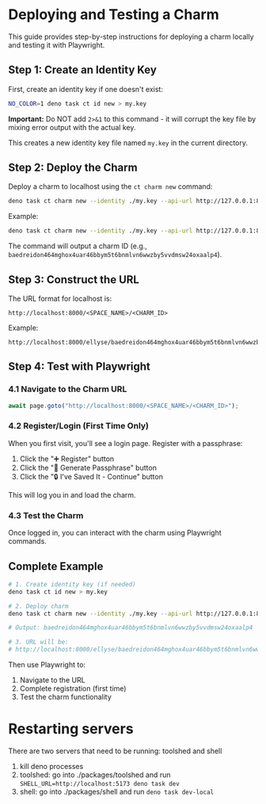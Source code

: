 # Deploying and Testing a Charm

This guide provides step-by-step instructions for deploying a charm locally and
testing it with Playwright.

## Step 1: Create an Identity Key

First, create an identity key if one doesn't exist:

```bash
NO_COLOR=1 deno task ct id new > my.key
```

**Important:** Do NOT add `2>&1` to this command - it will corrupt the key file
by mixing error output with the actual key.

This creates a new identity key file named `my.key` in the current directory.

## Step 2: Deploy the Charm

Deploy a charm to localhost using the `ct charm new` command:

```bash
deno task ct charm new --identity ./my.key --api-url http://127.0.0.1:8000 --space <SPACE_NAME> <PATH_TO_CHARM_FILE>
```

Example:

```bash
deno task ct charm new --identity ./my.key --api-url http://127.0.0.1:8000 --space ellyse ./packages/patterns/counter.tsx
```

The command will output a charm ID (e.g.,
`baedreidon464mghox4uar46bbym5t6bnmlvn6wwzby5vvdmsw24oxaalp4`).

## Step 3: Construct the URL

The URL format for localhost is:

```
http://localhost:8000/<SPACE_NAME>/<CHARM_ID>
```

Example:

```
http://localhost:8000/ellyse/baedreidon464mghox4uar46bbym5t6bnmlvn6wwzby5vvdmsw24oxaalp4
```

## Step 4: Test with Playwright

### 4.1 Navigate to the Charm URL

```javascript
await page.goto("http://localhost:8000/<SPACE_NAME>/<CHARM_ID>");
```

### 4.2 Register/Login (First Time Only)

When you first visit, you'll see a login page. Register with a passphrase:

1. Click the "➕ Register" button
2. Click the "🔑 Generate Passphrase" button
3. Click the "🔒 I've Saved It - Continue" button

This will log you in and load the charm.

### 4.3 Test the Charm

Once logged in, you can interact with the charm using Playwright commands.

## Complete Example

```bash
# 1. Create identity key (if needed)
deno task ct id new > my.key

# 2. Deploy charm
deno task ct charm new --identity ./my.key --api-url http://127.0.0.1:8000 --space ellyse ./packages/patterns/counter.tsx

# Output: baedreidon464mghox4uar46bbym5t6bnmlvn6wwzby5vvdmsw24oxaalp4

# 3. URL will be:
# http://localhost:8000/ellyse/baedreidon464mghox4uar46bbym5t6bnmlvn6wwzby5vvdmsw24oxaalp4
```

Then use Playwright to:

1. Navigate to the URL
2. Complete registration (first time)
3. Test the charm functionality

# Restarting servers

There are two servers that need to be running: toolshed and shell

1. kill deno processes
2. toolshed: go into ./packages/toolshed and run
   `SHELL_URL=http://localhost:5173 deno task dev`
3. shell: go into ./packages/shell and run `deno task dev-local`
